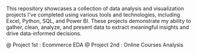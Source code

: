 This repository showcases a collection of data analysis and visualization projects I've completed using various tools and technologies, including Excel, Python, SQL, and Power BI. 
These projects demonstrate my ability to gather, clean, analyze, and present data to extract meaningful insights and drive data-informed decisions.


@ Project 1st : Ecommerce EDA
 @ Project 2nd : Online Courses Analysis
